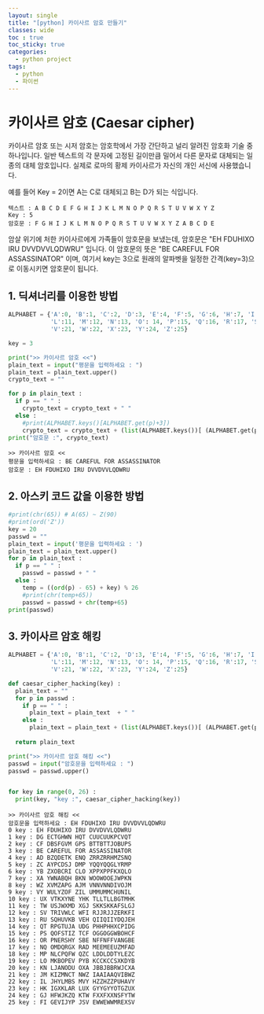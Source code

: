 ```yaml
---
layout: single
title: "[python] 카이사르 암호 만들기"
classes: wide
toc : true
toc_sticky: true
categories:
  - python project
tags:
  - python
  - 파이썬
---
```


# 카이사르 암호 (Caesar cipher)
카이사르 암호 또는 시저 암호는 암호학에서 가장 간단하고 널리 알려진 암호화 기술 중 하나입니다. 
일반 텍스트의 각 문자에 고정된 길이만큼 밀어서 다른 문자로 대체되는 일종의 대체 암호입니다.
실제로 로마의 황제 카이사르가 자신의 개인 서신에 사용했습니다.  

예를 들어 Key = 2이면 A는 C로 대체되고 B는 D가 되는 식입니다.  


    텍스트 : A B C D E F G H I J K L M N O P Q R S T U V W X Y Z    
    Key : 5  
    암호문 : F G H I J K L M N O P Q R S T U V W X Y Z A B C D E 

암살 위기에 처한 카이사르에게 가족들이 암호문을 보냈는데, 암호문은  "EH FDUHIXO IRU DVVDVVLQDWRU" 입니다. 이 암호문의 뜻은 "BE CAREFUL FOR ASSASSINATOR" 이며, 여기서 key는 3으로 원래의 알파벳을 일정한 간격(key=3)으로 이동시키면 암호문이 됩니다.

## 1. 딕셔너리를 이용한 방법

```python
ALPHABET = {'A':0, 'B':1, 'C':2, 'D':3, 'E':4, 'F':5, 'G':6, 'H':7, 'I':8, 'J':9, 'K':10, 
            'L':11, 'M':12, 'N':13, 'O': 14, 'P':15, 'Q':16, 'R':17, 'S':18, 'T':19, 'U':20, 
            'V':21, 'W':22, 'X':23, 'Y':24, 'Z':25}

key = 3

print(">> 카이사르 암호 <<")
plain_text = input("평문을 입력하세요 : ")
plain_text = plain_text.upper()
crypto_text = ""

for p in plain_text :
  if p == " " :
    crypto_text = crypto_text + " "
  else :
    #print(ALPHABET.keys()[ALPHABET.get(p)+3])
    crypto_text = crypto_text + (list(ALPHABET.keys())[ (ALPHABET.get(p)+3)%26 ])
print("암호문 :", crypto_text)
```

    >> 카이사르 암호 <<
    평문을 입력하세요 : BE CAREFUL FOR ASSASSINATOR
    암호문 : EH FDUHIXO IRU DVVDVVLQDWRU

## 2. 아스키 코드 값을 이용한 방법

```python
#print(chr(65)) # A(65) ~ Z(90)
#print(ord('Z'))
key = 20
passwd = ""
plain_text = input('평문을 입력하세요 : ')
plain_text = plain_text.upper()
for p in plain_text :
  if p == " " :
    passwd = passwd + " "
  else :
    temp = ((ord(p) - 65) + key) % 26 
    #print(chr(temp+65))
    passwd = passwd + chr(temp+65)
print(passwd)
```

## 3. 카이사르 암호 해킹  

```python
ALPHABET = {'A':0, 'B':1, 'C':2, 'D':3, 'E':4, 'F':5, 'G':6, 'H':7, 'I':8, 'J':9, 'K':10, 
            'L':11, 'M':12, 'N':13, 'O': 14, 'P':15, 'Q':16, 'R':17, 'S':18, 'T':19, 'U':20, 
            'V':21, 'W':22, 'X':23, 'Y':24, 'Z':25}

def caesar_cipher_hacking(key) :
  plain_text = ""
  for p in passwd :
    if p == " " :
      plain_text = plain_text  + " "
    else :
      plain_text = plain_text + (list(ALPHABET.keys())[ (ALPHABET.get(p)-key)%26 ])
  
  return plain_text

print(">> 카이사르 암호 해킹 <<")
passwd = input("암호문을 입력하세요 : ")
passwd = passwd.upper()


for key in range(0, 26) :
  print(key, "key :", caesar_cipher_hacking(key))


```  

    >> 카이사르 암호 해킹 <<
    암호문을 입력하세요 : EH FDUHIXO IRU DVVDVVLQDWRU
    0 key : EH FDUHIXO IRU DVVDVVLQDWRU
    1 key : DG ECTGHWN HQT CUUCUUKPCVQT
    2 key : CF DBSFGVM GPS BTTBTTJOBUPS
    3 key : BE CAREFUL FOR ASSASSINATOR  
    4 key : AD BZQDETK ENQ ZRRZRRHMZSNQ
    5 key : ZC AYPCDSJ DMP YQQYQQGLYRMP
    6 key : YB ZXOBCRI CLO XPPXPPFKXQLO
    7 key : XA YWNABQH BKN WOOWOOEJWPKN
    8 key : WZ XVMZAPG AJM VNNVNNDIVOJM
    9 key : VY WULYZOF ZIL UMMUMMCHUNIL
    10 key : UX VTKXYNE YHK TLLTLLBGTMHK
    11 key : TW USJWXMD XGJ SKKSKKAFSLGJ
    12 key : SV TRIVWLC WFI RJJRJJZERKFI
    13 key : RU SQHUVKB VEH QIIQIIYDQJEH
    14 key : QT RPGTUJA UDG PHHPHHXCPIDG
    15 key : PS QOFSTIZ TCF OGGOGGWBOHCF
    16 key : OR PNERSHY SBE NFFNFFVANGBE
    17 key : NQ OMDQRGX RAD MEEMEEUZMFAD
    18 key : MP NLCPQFW QZC LDDLDDTYLEZC
    19 key : LO MKBOPEV PYB KCCKCCSXKDYB
    20 key : KN LJANODU OXA JBBJBBRWJCXA
    21 key : JM KIZMNCT NWZ IAAIAAQVIBWZ
    22 key : IL JHYLMBS MVY HZZHZZPUHAVY
    23 key : HK IGXKLAR LUX GYYGYYOTGZUX
    24 key : GJ HFWJKZQ KTW FXXFXXNSFYTW
    25 key : FI GEVIJYP JSV EWWEWWMREXSV  
    
